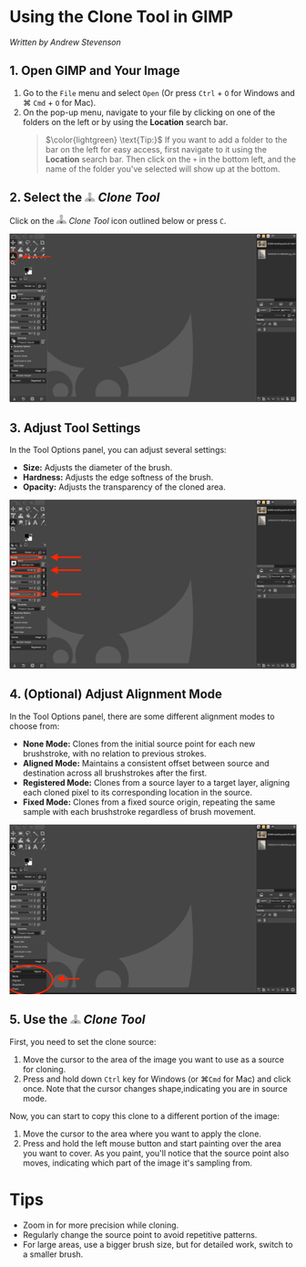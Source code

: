 # Using the Clone Tool in GIMP

*Written by Andrew Stevenson*

## 1. Open GIMP and Your Image

1. Go to the `File` menu and select `Open` (Or press `Ctrl` + `O` for Windows and ⌘ `Cmd` + `O` for Mac). 
2. On the pop-up menu, navigate to your file by clicking on one of the folders on the left or by using the **Location** search bar.
    > $\color{lightgreen} \text{Tip:}$ If you want to add a folder to the bar on the left for easy access, first navigate to it using the **Location** search bar. Then click on the `+` in the bottom left, and the name of the folder you've selected will show up at the bottom.

## 2. Select the ![CloneTool.png](../images/CloneTool.png) *Clone Tool*

Click on the ![CloneTool.png](../images/CloneTool.png) *Clone Tool* icon outlined below or press `C`.

![Selecting Clone Tool](../images/CloneToolSelection.png)

## 3. Adjust Tool Settings

In the Tool Options panel, you can adjust several settings:
- **Size:** Adjusts the diameter of the brush.
- **Hardness:** Adjusts the edge softness of the brush.
- **Opacity:** Adjusts the transparency of the cloned area.

![Size Hardness and Opacity are Highlighted](../images/CloneToolAdjustments.png)

## 4. (Optional) Adjust Alignment Mode

In the Tool Options panel, there are some different alignment modes to choose from:
- **None Mode:** Clones from the initial source point for each new brushstroke, with no relation to previous strokes.
- **Aligned Mode:** Maintains a consistent offset between source and destination across all brushstrokes after the first.
- **Registered Mode:** Clones from a source layer to a target layer, aligning each cloned pixel to its corresponding location in the source.
- **Fixed Mode:** Clones from a fixed source origin, repeating the same sample with each brushstroke regardless of brush movement.

![Selecting Alignment Mode](../images/FRANModes.png)


## 5. Use the ![CloneTool.png](../images/CloneTool.png) *Clone Tool*

First, you need to set the clone source:
1. Move the cursor to the area of the image you want to use as a source for cloning.
2. Press and hold down `Ctrl` key for Windows (or ⌘`Cmd` for Mac) and click once. Note that the cursor changes shape,indicating you are in source mode.

Now, you can start to copy this clone to a different portion of the image:
1. Move the cursor to the area where you want to apply the clone.
2. Press and hold the left mouse button and start painting over the area you want to cover. As you paint, you'll notice that the source point also moves, indicating which part of the image it's 
sampling from.

# Tips

- Zoom in for more precision while cloning.
- Regularly change the source point to avoid repetitive patterns.
- For large areas, use a bigger brush size, but for detailed work, switch to a smaller brush.

